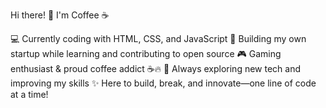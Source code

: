 Hi there! 👋 I'm Coffee ☕

💻 Currently coding with HTML, CSS, and JavaScript
🚀 Building my own startup while learning and contributing to open source
🎮 Gaming enthusiast & proud coffee addict ☕🔥
🌱 Always exploring new tech and improving my skills
✨ Here to build, break, and innovate—one line of code at a time!
